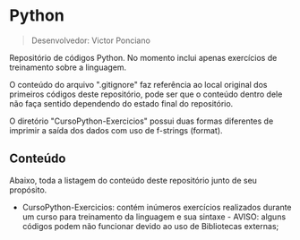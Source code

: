 # Python

> Desenvolvedor: Victor Ponciano

<!-- Isso será removido depois: dar um git pull ou clonar esse repositório antes de mexer com mais coisas da linguagem para não perder os códigos já versionados -->

Repositório de códigos Python. No momento inclui apenas exercícios de treinamento sobre a linguagem.

O conteúdo do arquivo ".gitignore" faz referência ao local original dos primeiros códigos deste repositório, pode ser que o conteúdo dentro dele não faça sentido dependendo do estado final do repositório.

O diretório "CursoPython-Exercicios" possui duas formas diferentes de imprimir a saída dos dados com uso de f-strings (format).

## Conteúdo

Abaixo, toda a listagem do conteúdo deste repositório junto de seu propósito.

<!-- MUDAR DEPOIS O NOME DESSA PASTA PARA INTEGRAR OS EXERCÍCIOS COM OS TESTES DAS AULAS E INCREMENTAR O REPOSITÓRIO -->

+ CursoPython-Exercicios: contém inúmeros exercícios realizados durante um curso para treinamento da linguagem e sua sintaxe - AVISO: alguns códigos podem não funcionar devido ao uso de Bibliotecas externas;